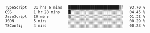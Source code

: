 
<!--START_SECTION:waka-->

```txt
TypeScript   31 hrs 6 mins   ███████████████████████▒░   93.70 %
CSS          1 hr 28 mins    █░░░░░░░░░░░░░░░░░░░░░░░░   04.45 %
JavaScript   26 mins         ▒░░░░░░░░░░░░░░░░░░░░░░░░   01.32 %
JSON         5 mins          ░░░░░░░░░░░░░░░░░░░░░░░░░   00.29 %
TSConfig     4 mins          ░░░░░░░░░░░░░░░░░░░░░░░░░   00.23 %
```

<!--END_SECTION:waka-->

<!--unk0e-ctrlmd-blitzh-Klöggr-->

